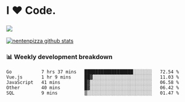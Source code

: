 # I ❤️ Code.

### ![](http://img.shields.io/badge/Go-language-blue?style=for-the-badge&logo=appveyor)
[![nentenpizza github stats](https://github-readme-stats.vercel.app/api?username=nentenpizza&count_private=true)](https://github.com/anuraghazra/github-readme-stats)

### 📊 Weekly development breakdown

<!--START_SECTION:waka-->
```text
Go           7 hrs 37 mins   ██████████████████░░░░░░░   72.54 % 
Vue.js       1 hr 9 mins     ██▓░░░░░░░░░░░░░░░░░░░░░░   11.03 % 
JavaScript   41 mins         █▓░░░░░░░░░░░░░░░░░░░░░░░   06.58 % 
Other        40 mins         █▓░░░░░░░░░░░░░░░░░░░░░░░   06.42 % 
SQL          9 mins          ▒░░░░░░░░░░░░░░░░░░░░░░░░   01.47 % 
```
<!--END_SECTION:waka-->

